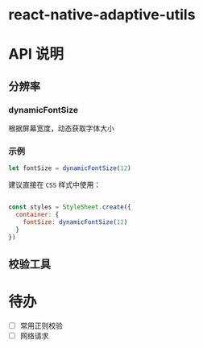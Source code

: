 # react-native-adaptive-utils

# API 说明
## 分辨率
### dynamicFontSize
根据屏幕宽度，动态获取字体大小
### 示例
```javascript
let fontSize = dynamicFontSize(12)
```
建议直接在 `CSS` 样式中使用：
```javascript

const styles = StyleSheet.create({
  container: {
    fontSize: dynamicFontSize(12)
  }
})
```

## 校验工具

# 待办
- [ ] 常用正则校验
- [ ] 网络请求
